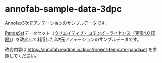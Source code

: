 # annofab-sample-data-3dpc
Annofab3次元アノテーションのサンプルデータです。

[PandaSet](https://scale.com/legal/pandaset-terms-of-use)データセット（[クリエイティブ・コモンズ・ライセンス（表示4.0 国際）](https://creativecommons.org/licenses/by/4.0/)）を改変して利用した3次元アノテーションのサンプルデータです。

改変内容は https://annofab.readme.io/docs/project-template-pandaset を参照してください。


